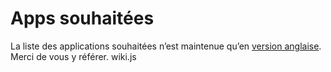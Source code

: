# Apps souhaitées

La liste des applications souhaitées n’est maintenue qu’en <a href="/apps_wishlist_en">version anglaise</a>. Merci de vous y référer.
wiki.js